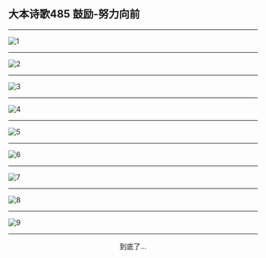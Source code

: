 
## 大本诗歌485 鼓励-努力向前
        
<div id="aplayer0"></div>

---

<img alt="1" data-original="/data/d0484/1">

---

<img alt="2" data-original="/data/d0484/2">

---

<img alt="3" data-original="/data/d0484/3">

---

<img alt="4" data-original="/data/d0484/4">

---

<img alt="5" data-original="/data/d0484/5">

---

<img alt="6" data-original="/data/d0484/6">

---

<img alt="7" data-original="/data/d0484/7">

---

<img alt="8" data-original="/data/d0484/8">

---

<img alt="9" data-original="/data/d0484/9">

---

<p style="text-align: center">到底了...</p>

<script src="/js/dist-view.js"></script>

<script>
MAIN.id = 'd0484';
        
const ap0 = new APlayer({
    container: document.getElementById('aplayer0'),
    volume: 1,
    loop: 'none',
    preload: 'none',
    audio: [{
        name: '大本诗歌485.mp3',
        artist: '大本诗歌',
        url: 'https://res.wx.qq.com/voice/getvoice?mediaid=MzI0NTk3MDM5M18yMjQ3NDkzNTYw',
        cover: '/favicon'
    }]
});
</script>
